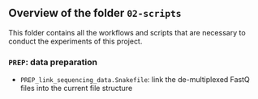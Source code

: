 ## Overview of the folder `02-scripts`

This folder contains all the workflows and scripts that are necessary to conduct the experiments of
this project.

### `PREP`: data preparation

- `PREP_link_sequencing_data.Snakefile`: link the de-multiplexed FastQ files into the current file
  structure

